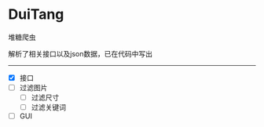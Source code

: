 # DuiTang
堆糖爬虫

解析了相关接口以及json数据，已在代码中写出

---

- [x] 接口
- [ ] 过滤图片
  - [ ] 过滤尺寸
  - [ ] 过滤关键词
- [ ] GUI